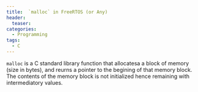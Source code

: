```yaml
---
title:  `malloc` in FreeRTOS (or Any)
header:
  teaser: 
categories: 
  - Programming
tags:
  - C
---
```


`malloc` is a C standard library function that allocatesa a block of memory (size in bytes), and reurns a pointer to the begining of that memory block. The contents of the memory block is not initialized hence remaining with intermediatory values. 
